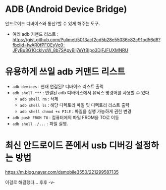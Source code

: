 
# ADB (Android Device Bridge)

안드로이드 디바이스와 통신?할 수 있게 해주는 도구. 

- 여러 adb 커맨드 리스트 : <https://gist.github.com/Pulimet/5013acf2cd5b28e55036c82c91bd56d8?fbclid=IwAR0fPFOEyVc0-JFyBu3G1OcklvxW_8b7SApvBlj7eYtBIpo3DjFJFUXMNRU>


# 유용하게 쓰일 adb 커맨드 리스트

- `adb devices` : 현재 연결된? 디바이스 리스트 출력
- `adb shell ***` : 연결된 adb 디바이스에서 유닉스 명령어를 사용할 수 있다.
    - `adb shell rm` : 삭제
    - `adb shell ls` : 해당 디렉토리 파일 및 디렉토리 리스트 출력
    - `adb shell chmod +x FILE` : 파일을 실행 가능하게 권한 변경
- `adb push FROM TO` : 컴퓨터에의 파일 FROM을 TO로 이동
- `adb shell ./...` : 파일 실행.

# 최신 안드로이드 폰에서 usb 디버깅 설정하는 방법

<https://m.blog.naver.com/dsmobile3550/221299587135>

이걸로 해결했다... 후후 -v-